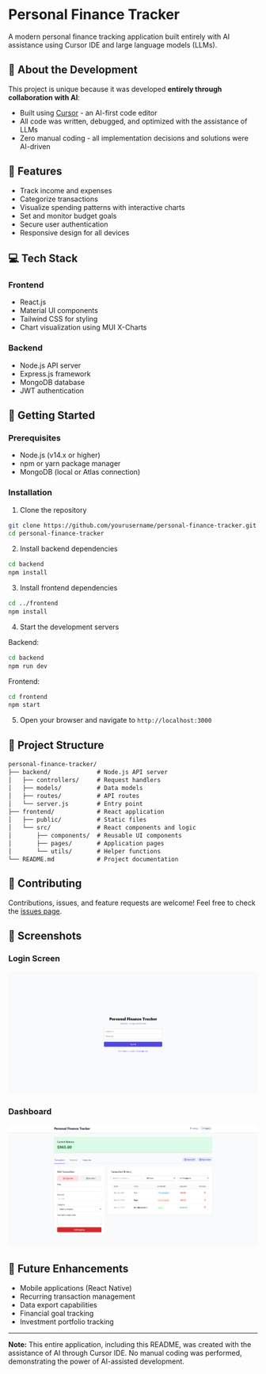 # Personal Finance Tracker

A modern personal finance tracking application built entirely with AI assistance using Cursor IDE and large language models (LLMs).

## 🤖 About the Development

This project is unique because it was developed **entirely through collaboration with AI**:

- Built using [Cursor](https://cursor.sh/) - an AI-first code editor
- All code was written, debugged, and optimized with the assistance of LLMs
- Zero manual coding - all implementation decisions and solutions were AI-driven

## 🚀 Features

- Track income and expenses
- Categorize transactions
- Visualize spending patterns with interactive charts
- Set and monitor budget goals
- Secure user authentication
- Responsive design for all devices

## 💻 Tech Stack

### Frontend
- React.js
- Material UI components
- Tailwind CSS for styling
- Chart visualization using MUI X-Charts

### Backend
- Node.js API server
- Express.js framework
- MongoDB database
- JWT authentication

## 🏁 Getting Started

### Prerequisites
- Node.js (v14.x or higher)
- npm or yarn package manager
- MongoDB (local or Atlas connection)

### Installation

1. Clone the repository
```bash
git clone https://github.com/yourusername/personal-finance-tracker.git
cd personal-finance-tracker
```

2. Install backend dependencies
```bash
cd backend
npm install
```

3. Install frontend dependencies
```bash
cd ../frontend
npm install
```

4. Start the development servers

Backend:
```bash
cd backend
npm run dev
```

Frontend:
```bash
cd frontend
npm start
```

5. Open your browser and navigate to `http://localhost:3000`

## 📝 Project Structure

```
personal-finance-tracker/
├── backend/             # Node.js API server
│   ├── controllers/     # Request handlers
│   ├── models/          # Data models
│   ├── routes/          # API routes
│   └── server.js        # Entry point
├── frontend/            # React application
│   ├── public/          # Static files
│   └── src/             # React components and logic
│       ├── components/  # Reusable UI components
│       ├── pages/       # Application pages
│       └── utils/       # Helper functions
└── README.md            # Project documentation
```

## 🤝 Contributing

Contributions, issues, and feature requests are welcome! Feel free to check the [issues page](https://github.com/yourusername/personal-finance-tracker/issues).

## 📸 Screenshots

### Login Screen
![Login Screen](assets/images/login-screen.png)

### Dashboard
![Dashboard Overview](assets/images/dashboard-overview.png)

## 🔮 Future Enhancements

- Mobile applications (React Native)
- Recurring transaction management
- Data export capabilities
- Financial goal tracking
- Investment portfolio tracking

---

**Note:** This entire application, including this README, was created with the assistance of AI through Cursor IDE. No manual coding was performed, demonstrating the power of AI-assisted development. 